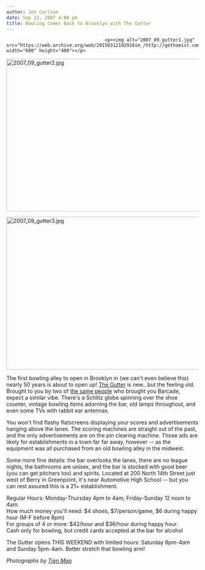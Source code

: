 ```yaml
---
author: Jen Carlson
date: Sep 12, 2007 4:00 pm
title: Bowling Comes Back to Brooklyn with The Gutter
---
```


	
										<p><img alt="2007_09_gutter1.jpg" src="https://web.archive.org/web/20150312102916im_/http://gothamist.com/attachments/tien/2007_09_gutter1.jpg" width="600" height="400"></p>

<p><img alt="2007_09_gutter2.jpg" src="https://web.archive.org/web/20150312102916im_/http://gothamist.com/attachments/tien/2007_09_gutter2.jpg" width="600" height="400"></p>

<p><img alt="2007_09_gutter3.jpg" src="https://web.archive.org/web/20150312102916im_/http://gothamist.com/attachments/tien/2007_09_gutter3.jpg" width="600" height="400"></p>

<p>The first bowling alley to open in Brooklyn in (we can&apos;t even believe this) nearly 50 years is about to open up! <a href="https://web.archive.org/web/20150312102916/http://www.thegutterbrooklyn.com/">The Gutter</a> is new...but the feeling old. Brought to you by two of <a href="https://web.archive.org/web/20150312102916/http://gothamist.com/2006/05/08/paul_kermizian.php">the same people</a> who brought you Barcade, expect a similar vibe. There&apos;s a Schlitz globe spinning over the shoe counter, vintage bowling items adorning the bar, old lamps throughout, and even some TVs with rabbit ear antennas. </p>

<p>You won&apos;t find flashy flatscreens displaying your scores and advertisements hanging above the lanes. The scoring machines are straight out of the past, and the only advertisements are on the pin clearing machine. Those ads are likely for establishments in a town far far away, however -- as the equipment was all purchased from an old bowling alley in the midwest. </p>

<p>Some more fine details: the bar overlooks the lanes, there are no league nights, the bathrooms are unisex, and the bar is stocked with good beer (you can get pitchers too) and spirits. Located at 200 North 14th Street just west of Berry in Greenpoint, it&apos;s near Automotive High School -- but you can rest assured this is a 21+ establishment. </p>

<p>Regular Hours: Monday-Thursday 4pm to 4am; Friday-Sunday 12 noon to 4am.<br>
How much money you&apos;ll need: $4 shoes, $7/person/game, $6 during happy hour (M-F before 8pm)<br>
For groups of 4 or more:  $42/hour and $36/hour during happy hour.<br>
Cash only for bowling, but credit cards accepted at the bar for alcohol</p>

<p>The Gutter opens THIS WEEKEND with limited hours: Saturday 8pm-4am and Sunday 5pm-4am. Better stretch that bowling arm! </p>

<p><i>Photographs by <a href="https://web.archive.org/web/20150312102916/http://www.tienmao.com/">Tien Mao</a></i></p>					
										
									
				